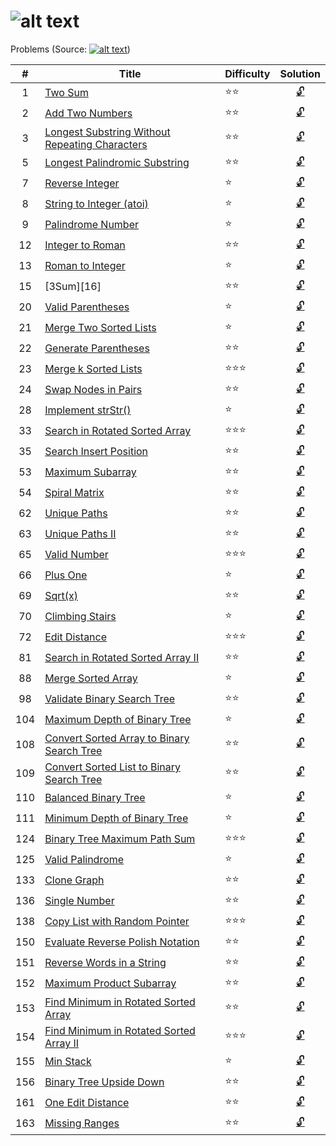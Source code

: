 ![alt text](https://raw.githubusercontent.com/lvncnt/Leetcode-OJ/master/Logo/logo.png "Logo")
========
Problems (Source: [![alt text](https://raw.githubusercontent.com/lvncnt/Leetcode-OJ/master/Logo/LeetCodeLogo.png "Leetcode")][0])

|#  | Title                                                 | Difficulty          | Solution 
|:--:|-------------                                         | -----               |:-----: 
|1  | [Two Sum][1]                                          | :star::star:        | [:unlock:][1a]
2   | [Add Two Numbers][2]                                  | :star::star:        | [:unlock:][2a] 
3   | [Longest Substring Without Repeating Characters][3]   | :star::star:        | [:unlock:][3a]  
5   | [Longest Palindromic Substring][5]                    | :star::star:        | [:unlock:][5a]  
7   | [Reverse Integer][7a]                                 | :star:              | [:unlock:][7a]
8   | [String to Integer (atoi)][8]                         | :star:              | [:unlock:][8a]
9   | [Palindrome Number][9]                                | :star:              | [:unlock:][9a]
12  | [Integer to Roman][12]                                | :star::star:        | [:unlock:][12a]
13  | [Roman to Integer][13]                                | :star:              | [:unlock:][13a]
15  | [3Sum][16]                                            |:star::star:         | [:unlock:][15a]
20  | [Valid Parentheses][20]                               | :star:              | [:unlock:][20a]
21  | [Merge Two Sorted Lists][21]                          | :star:              | [:unlock:][21a]
22  | [Generate Parentheses][22]                            | :star::star:        | [:unlock:][22a]
23  | [Merge k Sorted Lists][23]                            | :star::star::star:  | [:unlock:][23a]  
24  | [Swap Nodes in Pairs][24]                             | :star::star:        | [:unlock:][24a]
28  | [Implement strStr()][28]                              | :star:              | [:unlock:][28a]
33  | [Search in Rotated Sorted Array][33]                  | :star::star::star:  | [:unlock:][33a]  
35  | [Search Insert Position][35]                          | :star::star:        | [:unlock:][35a]
53  | [Maximum Subarray][53]                                | :star::star:        | [:unlock:][53a]
54  | [Spiral Matrix][54]                                   | :star::star:        | [:unlock:][54a]
62  | [Unique Paths][62]	                            | :star::star:        | [:unlock:][62a]
63  | [Unique Paths II ][63]                                | :star::star:        | [:unlock:][63a]
65  | [Valid Number][65] 	                            | :star::star::star:  | [:unlock:][65a] 
66  | [Plus One][66]                                        | :star:              | [:unlock:][66a]
69  | [Sqrt(x)][69]                                         | :star::star:        | [:unlock:][69a]
70  | [Climbing Stairs][70]                                 | :star:              | [:unlock:][70a]
72  | [Edit Distance][72]                                   | :star::star::star:  | [:unlock:][72a] 
81  | [Search in Rotated Sorted Array II][81]               | :star::star:        | [:unlock:][81a]
88  | [Merge Sorted Array][88]                              | :star:              | [:unlock:][88a]
98  | [Validate Binary Search Tree][98]                     | :star::star:        | [:unlock:][98a]
104 | [Maximum Depth of Binary Tree][104]                   | :star:              | [:unlock:][104a]
108 | [Convert Sorted Array to Binary Search Tree][108]     | :star::star:        | [:unlock:][108a]
109 | [Convert Sorted List to Binary Search Tree][109]      | :star::star:        | [:unlock:][109a]
110 | [Balanced Binary Tree][110]			    | :star:              | [:unlock:][110a]
111 | [Minimum Depth of Binary Tree][111]                   | :star:              | [:unlock:][111a]
124 | [Binary Tree Maximum Path Sum][124]                   | :star::star::star:  | [:unlock:][124a]
125 | [Valid Palindrome][125]                               | :star:              | [:unlock:][125a]
133 | [Clone Graph][133]                                    | :star::star:        | [:unlock:][133a]
136 | [Single Number][136]                                  | :star::star:        | [:unlock:][136a]
138 | [Copy List with Random Pointer][138]                  | :star::star::star:  | [:unlock:][138a]
150 | [Evaluate Reverse Polish Notation][150]               | :star::star:        | [:unlock:][150a]
151 | [Reverse Words in a String][151]                      | :star::star:        | [:unlock:][151a]
152 | [Maximum Product Subarray][152]                       | :star::star:        | [:unlock:][152a]
153 | [Find Minimum in Rotated Sorted Array][153]           | :star::star:        | [:unlock:][153a]
154 | [Find Minimum in Rotated Sorted Array II][154]        | :star::star::star:  | [:unlock:][154a] 
155 | [Min Stack][155]                                      | :star:              | [:unlock:][155a]
156 | [Binary Tree Upside Down][156]                        | :star::star:        | [:unlock:][156a]
161 | [One Edit Distance][161]                              | :star::star:        | [:unlock:][161a]
163 | [Missing Ranges][163]                                 | :star::star:        | [:unlock:][163a]

[0]: http://leetcode.com/
[1]: https://oj.leetcode.com/problems/two-sum/
[1a]: https://raw.githubusercontent.com/lvncnt/Leetcode-OJ/master/Array/twoSum.py
[2]: https://oj.leetcode.com/problems/add-two-numbers/
[2a]: https://raw.githubusercontent.com/lvncnt/Leetcode-OJ/master/Linked-List/AddLinkedList.java
[3]: https://oj.leetcode.com/problems/longest-substring-without-repeating-characters/
[3a]: https://raw.githubusercontent.com/lvncnt/Leetcode-OJ/master/Array/LengthOfLongestSubstring.java
[5]: https://oj.leetcode.com/problems/longest-palindromic-substring/
[5a]: https://raw.githubusercontent.com/lvncnt/Leetcode-OJ/master/Array/LongestPalindrome.java
[7]: https://oj.leetcode.com/problems/reverse-integer/
[7a]: https://raw.githubusercontent.com/lvncnt/Leetcode-OJ/master/Math/ReverseInteger.java
[8]: https://oj.leetcode.com/problems/string-to-integer-atoi/
[8a]: https://raw.githubusercontent.com/lvncnt/Leetcode-OJ/master/Array/reverseWords.java
[9]: https://oj.leetcode.com/problems/palindrome-number/
[9a]: https://raw.githubusercontent.com/lvncnt/Leetcode-OJ/master/Math/PalindromeNumber.java
[12]: https://oj.leetcode.com/problems/integer-to-roman/
[12a]: https://raw.githubusercontent.com/lvncnt/Leetcode-OJ/master/Misc/RomanInteger/Solution.java
[13]: https://oj.leetcode.com/problems/roman-to-integer/
[13a]: https://raw.githubusercontent.com/lvncnt/Leetcode-OJ/master/Misc/RomanInteger/Solution.java
[15]: https://leetcode.com/problems/3sum/
[15a]: https://raw.githubusercontent.com/lvncnt/Leetcode-OJ/master/Array/ThreeSum.java
[20]: https://oj.leetcode.com/problems/valid-parentheses/
[20a]: https://raw.githubusercontent.com/lvncnt/Leetcode-OJ/master/Stack/ValidParentheses/Solution.java
[21]: https://oj.leetcode.com/problems/merge-two-sorted-lists/
[21a]: https://raw.githubusercontent.com/lvncnt/Leetcode-OJ/master/Linked-List/MergeSortedList.java
[22]: https://oj.leetcode.com/problems/generate-parentheses/
[22a]: https://raw.githubusercontent.com/lvncnt/Leetcode-OJ/master/Stack/GenerateParentheses/Solution.java
[23]: https://oj.leetcode.com/problems/merge-k-sorted-lists/
[23a]: https://raw.githubusercontent.com/lvncnt/Leetcode-OJ/master/Linked-List/MergeKLists.java
[24]: https://oj.leetcode.com/problems/swap-nodes-in-pairs/
[24a]: https://raw.githubusercontent.com/lvncnt/Leetcode-OJ/master/Linked-List/SwapNodes.java
[28]: https://oj.leetcode.com/problems/implement-strstr/
[28a]: https://raw.githubusercontent.com/lvncnt/Leetcode-OJ/master/Array/strStr.java
[33]: https://oj.leetcode.com/problems/search-in-rotated-sorted-array/
[33a]: https://raw.githubusercontent.com/lvncnt/Leetcode-OJ/master/Binary-Search/Search-in-Rotated-Sorted-Array.py
[35]: https://oj.leetcode.com/problems/search-insert-position/
[35a]: https://raw.githubusercontent.com/lvncnt/Leetcode-OJ/master/Binary-Search/Search-Insert-Position.py
[53]: https://oj.leetcode.com/problems/maximum-subarray/
[53a]: https://raw.githubusercontent.com/lvncnt/Leetcode-OJ/master/Dynamic-Programming/Maximum-Sum-Subarray.py
[54]: https://oj.leetcode.com/problems/spiral-matrix/
[54a]: https://raw.githubusercontent.com/lvncnt/Leetcode-OJ/master/Misc/SpiralMatrix/Solution.java
[62]: https://oj.leetcode.com/problems/unique-paths/
[63]: https://oj.leetcode.com/problems/unique-paths/
[62a]: https://raw.githubusercontent.com/lvncnt/Leetcode-OJ/master/Dynamic-Programming/UniquePaths/Solution.java
[63a]: https://raw.githubusercontent.com/lvncnt/Leetcode-OJ/master/Dynamic-Programming/UniquePathsWithObstacles/Solution.java
[65]: https://oj.leetcode.com/problems/valid-number/
[65a]: https://raw.githubusercontent.com/lvncnt/Leetcode-OJ/master/Array/ValidNumber.java
[66]: https://oj.leetcode.com/problems/plus-one/
[66a]: https://raw.githubusercontent.com/lvncnt/Leetcode-OJ/master/Math/PlusOne.java
[69]: https://oj.leetcode.com/problems/sqrtx/
[69a]: https://raw.githubusercontent.com/lvncnt/Leetcode-OJ/master/Math/Sqrt.java
[70]: https://oj.leetcode.com/problems/climbing-stairs/
[70a]: https://raw.githubusercontent.com/lvncnt/Leetcode-OJ/master/Dynamic-Programming/ClimbStairs/Solution.java
[72]: https://oj.leetcode.com/problems/edit-distance/
[72a]: https://raw.githubusercontent.com/lvncnt/Leetcode-OJ/master/Array/EditDistance.java
[81]: https://oj.leetcode.com/problems/search-in-rotated-sorted-array-ii/
[81a]: https://raw.githubusercontent.com/lvncnt/Leetcode-OJ/master/Binary-Search/Search-in-Rotated-Sorted-ArrayII.py
[88]: https://oj.leetcode.com/problems/merge-sorted-array/
[88a]: https://raw.githubusercontent.com/lvncnt/Leetcode-OJ/master/Linked-List/MergeSortedArray.java
[98]: https://oj.leetcode.com/problems/validate-binary-search-tree/
[98a]: https://raw.githubusercontent.com/lvncnt/Leetcode-OJ/master/Binary-Tree/BinarySearchTree.java
[110]: https://oj.leetcode.com/problems/balanced-binary-tree/
[110a]: https://raw.githubusercontent.com/lvncnt/Leetcode-OJ/master/Binary-Tree/BalancedBinaryTree.java
[104]: https://oj.leetcode.com/problems/maximum-depth-of-binary-tree/
[104a]: https://raw.githubusercontent.com/lvncnt/Leetcode-OJ/master/Binary-Tree/DepthBinaryTree.java
[108]: https://oj.leetcode.com/problems/convert-sorted-array-to-binary-search-tree/
[108a]: https://raw.githubusercontent.com/lvncnt/Leetcode-OJ/master/Binary-Tree/SortedArrayToBST.java
[109]: https://oj.leetcode.com/problems/convert-sorted-list-to-binary-search-tree/
[109a]: https://raw.githubusercontent.com/lvncnt/Leetcode-OJ/master/Binary-Tree/SortedListToBST.java
[111]: https://oj.leetcode.com/problems/minimum-depth-of-binary-tree/
[111a]: https://raw.githubusercontent.com/lvncnt/Leetcode-OJ/master/Binary-Tree/DepthBinaryTree.java
[124]: https://oj.leetcode.com/problems/binary-tree-maximum-path-sum/
[124a]: https://raw.githubusercontent.com/lvncnt/Leetcode-OJ/master/Binary-Tree/MaxPathSum/Solution.java
[125]: https://oj.leetcode.com/problems/valid-palindrome/
[125a]: https://raw.githubusercontent.com/lvncnt/Leetcode-OJ/master/Array/validPalindrome.py
[133]: https://oj.leetcode.com/problems/clone-graph/
[133a]: https://raw.githubusercontent.com/lvncnt/Leetcode-OJ/master/Misc/CloneGraph/Solution.java
[136]: https://oj.leetcode.com/problems/single-number/
[136a]: https://raw.githubusercontent.com/lvncnt/Leetcode-OJ/master/Single-Number/SingleNumber/Solution.java
[138]: https://oj.leetcode.com/problems/copy-list-with-random-pointer/
[138a]: https://raw.githubusercontent.com/lvncnt/Leetcode-OJ/master/Linked-List/CopyRandomList.java
[150]: https://oj.leetcode.com/problems/evaluate-reverse-polish-notation/
[150a]: https://raw.githubusercontent.com/lvncnt/Leetcode-OJ/master/Stack/ReversePolishNotation/Solution.java
[151]: https://oj.leetcode.com/problems/reverse-words-in-a-string/
[151a]: https://raw.githubusercontent.com/lvncnt/Leetcode-OJ/master/Array/reverseWords.java
[152]: https://oj.leetcode.com/problems/maximum-product-subarray/
[152a]: https://raw.githubusercontent.com/lvncnt/Leetcode-OJ/master/Dynamic-Programming/Maximum-Product-Subarray.py
[153]: https://oj.leetcode.com/problems/find-minimum-in-rotated-sorted-array/
[153a]: https://raw.githubusercontent.com/lvncnt/Leetcode-OJ/master/Binary-Search/Find-Minimum-in-Sorted-Rotated-Array.py
[154]: https://oj.leetcode.com/problems/find-minimum-in-rotated-sorted-array-ii/
[154a]: https://raw.githubusercontent.com/lvncnt/Leetcode-OJ/master/Binary-Search/Find-Minimum-in-Sorted-Rotated-ArrayII.py
[155]: https://oj.leetcode.com/problems/min-stack/
[155a]: https://raw.githubusercontent.com/lvncnt/Leetcode-OJ/master/Stack/MinStack/Solution.java
[156]: https://oj.leetcode.com/problems/binary-tree-upside-down/
[156a]: https://raw.githubusercontent.com/lvncnt/Leetcode-OJ/master/Binary-Tree/UpsideDownBinaryTree/Solution.java
[161]: https://oj.leetcode.com/problems/one-edit-distance/
[161a]: https://raw.githubusercontent.com/lvncnt/Leetcode-OJ/master/Array/OneEditDistance.java
[163]: https://oj.leetcode.com/problems/missing-ranges/
[163a]: https://raw.githubusercontent.com/lvncnt/Leetcode-OJ/master/Array/MissingRanges.java


